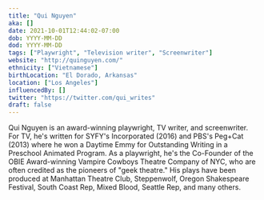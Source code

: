 ```yaml
---
title: "Qui Nguyen"
aka: []
date: 2021-10-01T12:44:02-07:00
dob: YYYY-MM-DD
dod: YYYY-MM-DD
tags: ["Playwright", "Television writer", "Screenwriter"]
website: "http://quinguyen.com/"
ethnicity: ["Vietnamese"]
birthLocation: "El Dorado, Arkansas"
location: ["Los Angeles"]
influencedBy: []
twitter: "https://twitter.com/qui_writes"
draft: false
---
```


Qui Nguyen is an award-winning playwright, TV writer, and screenwriter. For TV,
he's written for SYFY's Incorporated (2016) and PBS's Peg+Cat (2013) where he
won a Daytime Emmy for Outstanding Writing in a Preschool Animated Program. As a
playwright, he's the Co-Founder of the OBIE Award-winning Vampire Cowboys
Theatre Company of NYC, who are often credited as the pioneers of "geek
theatre." His plays have been produced at Manhattan Theatre Club, Steppenwolf,
Oregon Shakespeare Festival, South Coast Rep, Mixed Blood, Seattle Rep, and many
others.
